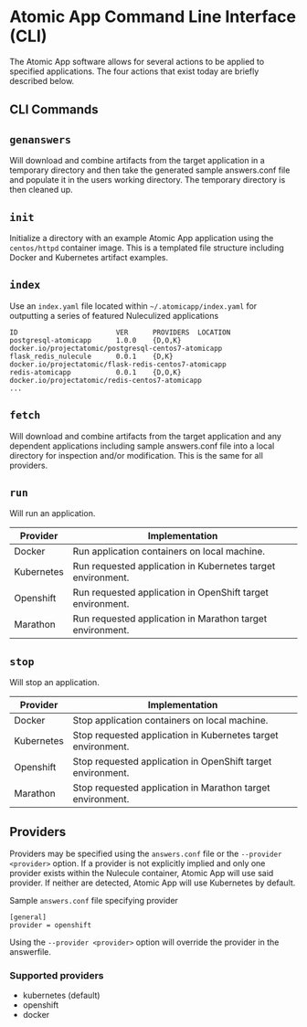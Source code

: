 # Atomic App Command Line Interface (CLI)

The Atomic App software allows for several actions to be applied to
specified applications. The four actions that exist today are briefly
described below.

## CLI Commands

`genanswers`
------------
Will download and combine artifacts from the target application in a
temporary directory and then take the generated sample answers.conf
file and populate it in the users working directory. The temporary 
directory is then cleaned up.

`init`
----------
Initialize a directory with an example Atomic App application using
the `centos/httpd` container image. This is a templated file structure including
Docker and Kubernetes artifact examples.

`index`
---------
Use an `index.yaml` file located within `~/.atomicapp/index.yaml` for outputting a
series of featured Nuleculized applications

```
ID                        VER      PROVIDERS  LOCATION                                             
postgresql-atomicapp      1.0.0    {D,O,K}    docker.io/projectatomic/postgresql-centos7-atomicapp 
flask_redis_nulecule      0.0.1    {D,K}      docker.io/projectatomic/flask-redis-centos7-atomicapp
redis-atomicapp           0.0.1    {D,O,K}    docker.io/projectatomic/redis-centos7-atomicapp      
...
```

`fetch`
-------
Will download and combine artifacts from the target application and any 
dependent applications including sample answers.conf file into a local 
directory for inspection and/or modification. This is the same for all providers.

`run`
-----
Will run an application.

| Provider      | Implementation |
| ------------- | -------------- |
| Docker        | Run application containers on local machine. |
| Kubernetes    | Run requested application in Kubernetes target environment. |
| Openshift     | Run requested application in OpenShift target environment. |
| Marathon      | Run requested application in Marathon target environment. |

`stop`
------
Will stop an application. 

| Provider      | Implementation |
| ------------- | -------------- |
| Docker        | Stop application containers on local machine. |
| Kubernetes    | Stop requested application in Kubernetes target environment. |
| Openshift     | Stop requested application in OpenShift target environment. |
| Marathon      | Stop requested application in Marathon target environment. |

## Providers

Providers may be specified using the `answers.conf` file or the `--provider <provider>` option. 
If a provider is not explicitly implied and only one provider exists within the Nulecule container, Atomic App will use said provider.
If neither are detected, Atomic App will use Kubernetes by default.

Sample `answers.conf` file specifying provider

```
[general]
provider = openshift
```

Using the `--provider <provider>` option will override the provider in the answerfile.

### Supported providers

* kubernetes (default)
* openshift
* docker

